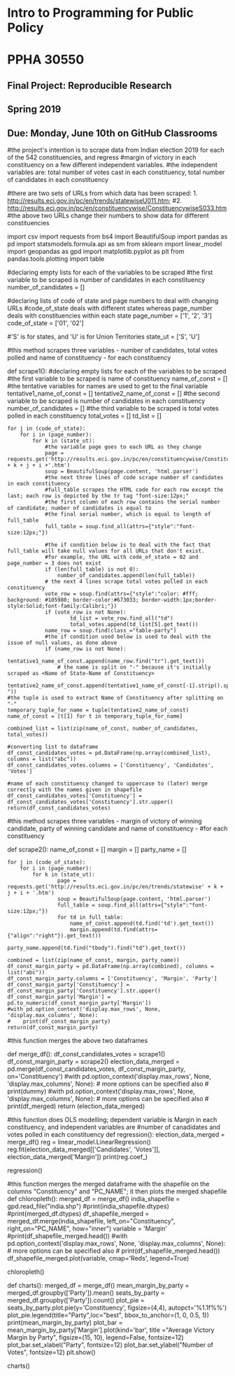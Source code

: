 # Intro to Programming for Public Policy
# PPHA 30550


## Final Project: Reproducible Research
## Spring 2019


## Due: Monday, June 10th on GitHub Classrooms

#the project's intention is to scrape data from Indian election 2019 for each of the 542 constituencies, and regress
#margin of victory in each constituency on a few different independent variables. 
#the independent variables are: total number of votes cast in each constituency, total number of candidates in each constituency

#there are two sets of URLs from which data has been scraped: 1. http://results.eci.gov.in/pc/en/trends/statewiseU011.htm; 
#2. http://results.eci.gov.in/pc/en/constituencywise/ConstituencywiseS033.htm
#the above two URLs change their numbers to show data for different constituencies 

import csv
import requests
from bs4 import BeautifulSoup
import pandas as pd
import statsmodels.formula.api as sm
from sklearn import linear_model
import geopandas as gpd
import matplotlib.pyplot as plt
from pandas.tools.plotting import table


#declaring empty lists for each of the variables to be scraped
#the first variable to be scraped is number of candidates in each constituency
number_of_candidates = []

#declaring lists of code of state and page numbers to deal with changing URLs
#code_of_state deals with different states whereas page_number deals with constituencies within each state
page_number = ['1', '2', '3']
code_of_state = ['01', '02']

#'S' is for states, and 'U' is for Union Territories
state_ut = ['S', 'U']


#this method scrapes three variables - number of candidates, total votes polled and name of constituency - for each constituency

def scrape1():
    #declaring empty lists for each of the variables to be scraped
    #the first variable to be scraped is name of constituency
    name_of_const = []
    #the tentative variables for names are used to get to the final variable 
    tentative1_name_of_const = []
    tentative2_name_of_const = []
    #the second variable to be scraped is number of candidates in each constituency
    number_of_candidates = []
    #the third variable to be scraped is total votes polled in each constituency
    total_votes = []
    td_list = []

    for j in (code_of_state):
        for i in (page_number):
            for k in (state_ut):  
                #the variable page goes to each URL as they change
                page = requests.get('http://results.eci.gov.in/pc/en/constituencywise/Constituencywise' + k + j + i +'.htm')
                soup = BeautifulSoup(page.content, 'html.parser')
                #the next three lines of code scrape number of candidates in each constituency
                #full_table scrapes the HTML code for each row except the last; each row is depicted by the tr tag "font-size:12px;" 
                #the first column of each row contains the serial number of candidate; number of candidates is equal to 
                #the final serial number, which is equal to length of full_table
                full_table = soup.find_all(attrs={"style":"font-size:12px;"})
                
                #the if condition below is to deal with the fact that full_table will take null values for all URLs that don't exist.
                #for example, the URL with code_of_state = 02 and page_number = 3 does not exist
                if (len(full_table) is not 0):
                    number_of_candidates.append(len(full_table))
                # the next 4 lines scrape total votes polled in each constituency
                vote_row = soup.find(attrs={"style":"color: #fff; background: #105980; border-color:#673033; border-width:1px;border-style:Solid;font-family:Calibri;"})
                if (vote_row is not None):
                        td_list = vote_row.find_all("td")
                        total_votes.append(td_list[5].get_text())
                name_row = soup.find(class_="table-party")
                #the if condition used below is used to deal with the issue of null values, as done above
                if (name_row is not None):
                    tentative1_name_of_const.append(name_row.find("tr").get_text())
                    # the name is split on "-" because it's initially scraped as <Name of State-Name of Constituency>
                    tentative2_name_of_const.append(tentative1_name_of_const[-1].strip().split("-"))    
    #the tuple is used to extract Name of Constituency after splitting on "-" 
    temporary_tuple_for_name = tuple(tentative2_name_of_const)
    name_of_const = [t[1] for t in temporary_tuple_for_name]
    
    combined_list = list(zip(name_of_const, number_of_candidates, total_votes))
    
    #converting list to dataframe
    df_const_candidates_votes = pd.DataFrame(np.array(combined_list), columns = list("abc"))
    df_const_candidates_votes.columns = ['Constituency', 'Candidates', 'Votes']
    
    #name of each constituency changed to uppercase to (later) merge correctly with the names given in shapefile
    df_const_candidates_votes['Constituency'] = df_const_candidates_votes['Constituency'].str.upper()
    return(df_const_candidates_votes)

#this method scrapes three variables - margin of victory of winning candidate, party of winning candidate and name of constituency - 
#for each constituency

def scrape2():
    name_of_const = []
    margin = []
    party_name = []

    for j in (code_of_state):
        for i in (page_number):
            for k in (state_ut):   
                    page = requests.get('http://results.eci.gov.in/pc/en/trends/statewise' + k + j + i + '.htm')
                    soup = BeautifulSoup(page.content, 'html.parser')
                    full_table = soup.find_all(attrs={"style":"font-size:12px;"})
                    for td in full_table:
                        name_of_const.append(td.find('td').get_text())
                        margin.append(td.find(attrs={"align":"right"}).get_text())
                        party_name.append(td.find("tbody").find("td").get_text())
            
    combined = list(zip(name_of_const, margin, party_name))
    df_const_margin_party = pd.DataFrame(np.array(combined), columns = list("abc"))
    df_const_margin_party.columns = ['Constituency', 'Margin', 'Party']
    df_const_margin_party['Constituency'] = df_const_margin_party['Constituency'].str.upper()
    df_const_margin_party['Margin'] = pd.to_numeric(df_const_margin_party['Margin'])
    #with pd.option_context('display.max_rows', None, 'display.max_columns', None):
    #    print(df_const_margin_party)
    return(df_const_margin_party)        
        
#this function merges the above two dataframes            

def merge_df():
    df_const_candidates_votes = scrape1()
    df_const_margin_party = scrape2()
    election_data_merged = pd.merge(df_const_candidates_votes, df_const_margin_party, on='Constituency')
    #with pd.option_context('display.max_rows', None, 'display.max_columns', None):  # more options can be specified also
    #    print(dummy)
    #with pd.option_context('display.max_rows', None, 'display.max_columns', None):  # more options can be specified also
    #    print(df_merged)
    return (election_data_merged)

#this function does OLS modelling; dependent variable is Margin in each constituency, and independent variables are 
#number of canadidates and votes polled in each constituency
def regression():
    election_data_merged = merge_df()
    reg = linear_model.LinearRegression()
    reg.fit(election_data_merged[['Candidates', 'Votes']], election_data_merged['Margin'])
    print(reg.coef_)

regression()

#this function merges the merged dataframe with the shapefile on the columns "Constituency" and "PC_NAME"; it then plots the merged shapefile
def chloropleth():
    merged_df = merge_df()
    india_shapefile = gpd.read_file("india.shp")
    #print(india_shapefile.dtypes)
    #print(merged_df.dtypes)
    df_shapefile_merged = merged_df.merge(india_shapefile, left_on="Constituency", right_on="PC_NAME", how="inner")
    variable = 'Margin'
    #print(df_shapefile_merged.head())
    #with pd.option_context('display.max_rows', None, 'display.max_columns', None):  # more options can be specified also
    #    print(df_shapefile_merged.head())
    df_shapefile_merged.plot(variable, cmap='Reds', legend=True)
    
chloropleth()


def charts():
    merged_df = merge_df()
    mean_margin_by_party = merged_df.groupby(['Party']).mean()
    seats_by_party = merged_df.groupby(['Party']).count()
    plot_pie = seats_by_party.plot.pie(y='Constituency', figsize=(4,4), autopct='%1.1f%%')
    plot_pie.legend(title="Party",loc="best", bbox_to_anchor=(1, 0, 0.5, 1))
    print(mean_margin_by_party)
    plot_bar = mean_margin_by_party['Margin'].plot(kind='bar', title ="Average Victory Margin by Party", figsize=(15, 10), legend=False, fontsize=12)
    plot_bar.set_xlabel("Party", fontsize=12)
    plot_bar.set_ylabel("Number of Votes", fontsize=12)
    plt.show()

charts()
